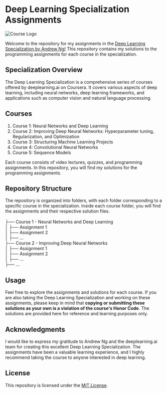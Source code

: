 # Deep Learning Specialization Assignments
  ![Course Logo](https://cdn-images-1.medium.com/max/1200/1*U4bbdzQF9Gzi7qn_P0S92g.png)

Welcome to the repository for my assignments in the [Deep Learning Specialization by Andrew Ng!](https://www.coursera.org/specializations/deep-learning?fbclid=IwAR2plUoanGF3Fio-m2Tp-yMFKJnhPghd5LEHubUTWuQTxwhRnM3afmHMSlE) This repository contains my solutions to the programming assignments for each course in the specialization.

## Specialization Overview

The Deep Learning Specialization is a comprehensive series of courses offered by deeplearning.ai on Coursera. It covers various aspects of deep learning, including neural networks, deep learning frameworks, and applications such as computer vision and natural language processing.

## Courses

1. Course 1: Neural Networks and Deep Learning
2. Course 2: Improving Deep Neural Networks: Hyperparameter tuning, Regularization, and Optimization
3. Course 3: Structuring Machine Learning Projects
4. Course 4: Convolutional Neural Networks
5. Course 5: Sequence Models

Each course consists of video lectures, quizzes, and programming assignments. In this repository, you will find my solutions for the programming assignments.

## Repository Structure

The repository is organized into folders, with each folder corresponding to a specific course in the specialization. Inside each course folder, you will find the assignments and their respective solution files.
<br /><br />
├── Course 1 - Neural Networks and Deep Learning<br />
│ ├── Assignment 1<br />
│ ├── Assignment 2<br />
│ ├── ...<br />
├── Course 2 - Improving Deep Neural Networks<br />
│ ├── Assignment 1<br />
│ ├── Assignment 2<br />
│ ├── ...<br />
├── ...<br />

## Usage

Feel free to explore the assignments and solutions for each course. If you are also taking the Deep Learning Specialization and working on these assignments, please keep in mind that **copying or submitting these solutions as your own is a violation of the course's Honor Code**. The solutions are provided here for reference and learning purposes only.

## Acknowledgments

I would like to express my gratitude to Andrew Ng and the deeplearning.ai team for creating this excellent Deep Learning Specialization. The assignments have been a valuable learning experience, and I highly recommend taking the course to anyone interested in deep learning.

## License

This repository is licensed under the [MIT License](LICENSE).
